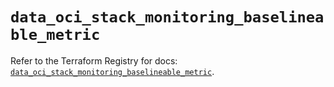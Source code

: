 # `data_oci_stack_monitoring_baselineable_metric`

Refer to the Terraform Registry for docs: [`data_oci_stack_monitoring_baselineable_metric`](https://registry.terraform.io/providers/hashicorp/oci/7.19.0/docs/data-sources/stack_monitoring_baselineable_metric).
